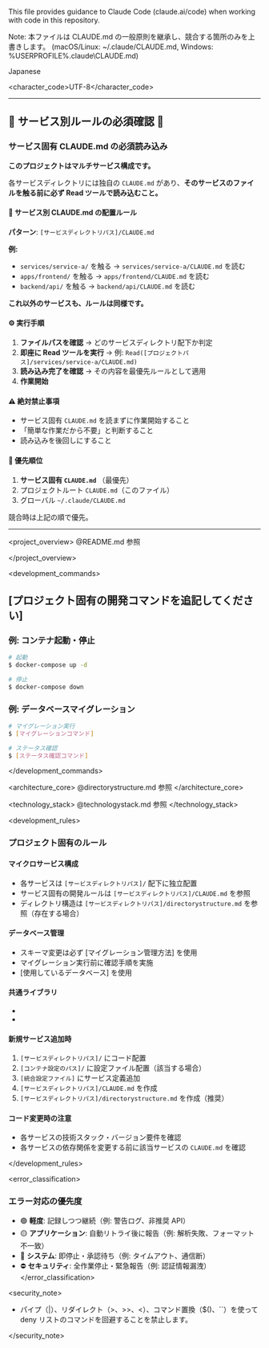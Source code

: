 This file provides guidance to Claude Code (claude.ai/code) when working with code in this repository.

Note: 本ファイルは CLAUDE.md の一般原則を継承し、競合する箇所のみを上書きします。
(macOS/Linux: ~/.claude/CLAUDE.md, Windows: %USERPROFILE%\.claude\CLAUDE.md)

<language>Japanese</language>

<character_code>UTF-8</character_code>

---

## 🚨 サービス別ルールの必須確認 🚨

### サービス固有 CLAUDE.md の必須読み込み

**このプロジェクトはマルチサービス構成です。**

各サービスディレクトリには独自の `CLAUDE.md` があり、**そのサービスのファイルを触る前に必ず Read ツールで読み込むこと。**

#### 📍 サービス別 CLAUDE.md の配置ルール

**パターン**: `[サービスディレクトリパス]/CLAUDE.md`

**例:**

- `services/service-a/` を触る → `services/service-a/CLAUDE.md` を読む
- `apps/frontend/` を触る → `apps/frontend/CLAUDE.md` を読む
- `backend/api/` を触る → `backend/api/CLAUDE.md` を読む

**これ以外のサービスも、ルールは同様です。**

#### ⚙️ 実行手順

1. **ファイルパスを確認** → どのサービスディレクトリ配下か判定
2. **即座に Read ツールを実行** → 例: `Read([プロジェクトパス]/services/service-a/CLAUDE.md)`
3. **読み込み完了を確認** → その内容を最優先ルールとして適用
4. **作業開始**

#### ⚠️ 絶対禁止事項

- サービス固有 `CLAUDE.md` を読まずに作業開始すること
- 「簡単な作業だから不要」と判断すること
- 読み込みを後回しにすること

#### 🔄 優先順位

1. **サービス固有 `CLAUDE.md`** （最優先）
2. プロジェクトルート `CLAUDE.md`（このファイル）
3. グローバル `~/.claude/CLAUDE.md`

競合時は上記の順で優先。

---

<project_overview>
@README.md 参照

</project_overview>

<development_commands>

## [プロジェクト固有の開発コマンドを追記してください]

### 例: コンテナ起動・停止

```bash
# 起動
$ docker-compose up -d

# 停止
$ docker-compose down
```

### 例: データベースマイグレーション

```bash
# マイグレーション実行
$ [マイグレーションコマンド]

# ステータス確認
$ [ステータス確認コマンド]
```

</development_commands>

<architecture_core>
@directorystructure.md 参照
</architecture_core>

<technology_stack>
@technologystack.md 参照
</technology_stack>

<development_rules>

### プロジェクト固有のルール

#### マイクロサービス構成

- 各サービスは `[サービスディレクトリパス]/` 配下に独立配置
- サービス固有の開発ルールは `[サービスディレクトリパス]/CLAUDE.md` を参照
- ディレクトリ構造は `[サービスディレクトリパス]/directorystructure.md` を参照（存在する場合）

#### データベース管理

- スキーマ変更は必ず [マイグレーション管理方法] を使用
- マイグレーション実行前に確認手順を実施
- [使用しているデータベース] を使用

#### 共通ライブラリ

- [共通処理のパス]: `[パス]`
- [共通スクリプトのパス]: `[パス]`

#### 新規サービス追加時

1. `[サービスディレクトリパス]/` にコード配置
2. `[コンテナ設定のパス]/` に設定ファイル配置（該当する場合）
3. `[統合設定ファイル]` にサービス定義追加
4. `[サービスディレクトリパス]/CLAUDE.md` を作成
5. `[サービスディレクトリパス]/directorystructure.md` を作成（推奨）

#### コード変更時の注意

- 各サービスの技術スタック・バージョン要件を確認
- 各サービスの依存関係を変更する前に該当サービスの `CLAUDE.md` を確認

</development_rules>

<error_classification>

### エラー対応の優先度

- 🟢 **軽度**: 記録しつつ継続（例: 警告ログ、非推奨 API）
- 🟡 **アプリケーション**: 自動リトライ後に報告（例: 解析失敗、フォーマット不一致）
- 🔴 **システム**: 即停止・承認待ち（例: タイムアウト、通信断）
- ⛔ **セキュリティ**: 全作業停止・緊急報告（例: 認証情報漏洩）
  </error_classification>

<security_note>

- パイプ（|）、リダイレクト（>、>>、<）、コマンド置換（$()、``）を使って deny リストのコマンドを回避することを禁止します。

</security_note>
